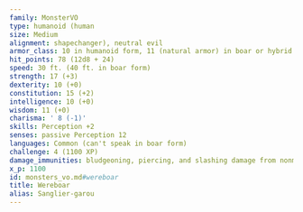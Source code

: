 ```yaml
---
family: MonsterVO
type: humanoid (human
size: Medium
alignment: shapechanger), neutral evil
armor_class: 10 in humanoid form, 11 (natural armor) in boar or hybrid form
hit_points: 78 (12d8 + 24)
speed: 30 ft. (40 ft. in boar form)
strength: 17 (+3)
dexterity: 10 (+0)
constitution: 15 (+2)
intelligence: 10 (+0)
wisdom: 11 (+0)
charisma: ' 8 (-1)'
skills: Perception +2
senses: passive Perception 12
languages: Common (can't speak in boar form)
challenge: 4 (1100 XP)
damage_immunities: bludgeoning, piercing, and slashing damage from nonmagical attacks that aren't silvered
x_p: 1100
id: monsters_vo.md#wereboar
title: Wereboar
alias: Sanglier-garou
---
```


